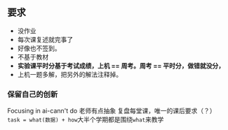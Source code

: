 ## 要求
- 没作业
- 每次课复述就完事了
- 好像也不签到。
- 不基于教材
- **实验课平时分基于考试成绩，上机 == 周考。周考 == 平时分，做错就没分，**
- 上机一题多解，把另外的解法注释掉。
### 保留自己的创新
Focusing in ai-cann't do
老师有点抽象
复盘每堂课，唯一的课后要求（？）
`task = what(数据) + how`大半个学期都是围绕`what`来教学